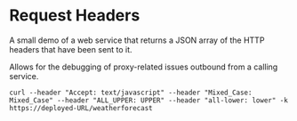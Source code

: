 # Request Headers

A small demo of a web service that returns a JSON array of the HTTP headers that have been sent to it.

Allows for the debugging of proxy-related issues outbound from a calling service.

```
curl --header "Accept: text/javascript" --header "Mixed_Case: Mixed_Case" --header "ALL_UPPER: UPPER" --header "all-lower: lower" -k  https://deployed-URL/weatherforecast

```

